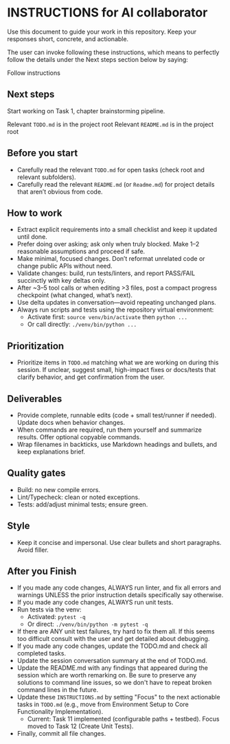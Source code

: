# INSTRUCTIONS for AI collaborator

Use this document to guide your work in this repository. Keep your responses short, concrete, and actionable.

The user can invoke following these instructions, which means to perfectly follow the details under the Next steps section below by saying: 

Follow instructions

## Next steps

Start working on Task 1, chapter brainstorming pipeline.

Relevant `TODO.md` is in the project root
Relevant `README.md` is in the project root

## Before you start
- Carefully read the relevant `TODO.md` for open tasks (check root and relevant subfolders).
- Carefully read the relevant `README.md` (or `Readme.md`) for project details that aren’t obvious from code.

## How to work
- Extract explicit requirements into a small checklist and keep it updated until done.
- Prefer doing over asking; ask only when truly blocked. Make 1–2 reasonable assumptions and proceed if safe.
- Make minimal, focused changes. Don’t reformat unrelated code or change public APIs without need.
- Validate changes: build, run tests/linters, and report PASS/FAIL succinctly with key deltas only.
- After ~3–5 tool calls or when editing >3 files, post a compact progress checkpoint (what changed, what’s next).
- Use delta updates in conversation—avoid repeating unchanged plans.
- Always run scripts and tests using the repository virtual environment:
	- Activate first: `source venv/bin/activate` then `python ...`
	- Or call directly: `./venv/bin/python ...`

## Prioritization
- Prioritize items in `TODO.md` matching what we are working on during this session. If unclear, suggest small, high-impact fixes or docs/tests that clarify behavior, and get confirmation from the user. 

## Deliverables
- Provide complete, runnable edits (code + small test/runner if needed). Update docs when behavior changes.
- When commands are required, run them yourself and summarize results. Offer optional copyable commands.
- Wrap filenames in backticks, use Markdown headings and bullets, and keep explanations brief.

## Quality gates
- Build: no new compile errors.
- Lint/Typecheck: clean or noted exceptions.
- Tests: add/adjust minimal tests; ensure green.

## Style
- Keep it concise and impersonal. Use clear bullets and short paragraphs. Avoid filler.

## After you Finish

- If you made any code changes, ALWAYS run linter, and fix all errors and warnings UNLESS the prior instruction details specifically say otherwise.
- If you made any code changes, ALWAYS run unit tests.
- Run tests via the venv:
	- Activated: `pytest -q`
	- Or direct: `./venv/bin/python -m pytest -q`
- If there are ANY unit test failures, try hard to fix them all. If this seems too difficult consult with the user and get detailed about debugging.
- If you made any code changes, update the TODO.md and check all completed tasks.
- Update the session conversation summary at the end of TODO.md.
- Update the README.md with any findings that appeared during the session which are worth remarking on.  Be sure to preserve any solutions to command line issues, so we don't have to repeat broken command lines in the future.
- Update these `INSTRUCTIONS.md` by setting "Focus" to the next actionable tasks in `TODO.md` (e.g., move from Environment Setup to Core Functionality Implementation).
	- Current: Task 11 implemented (configurable paths + testbed). Focus moved to Task 12 (Create Unit Tests).
- Finally, commit all file changes.